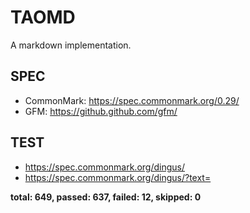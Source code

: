 # TAOMD

A markdown implementation.

## SPEC

- CommonMark: https://spec.commonmark.org/0.29/
- GFM: https://github.github.com/gfm/

## TEST

- https://spec.commonmark.org/dingus/
- https://spec.commonmark.org/dingus/?text=

**total: 649, passed: 637, failed: 12, skipped: 0**
